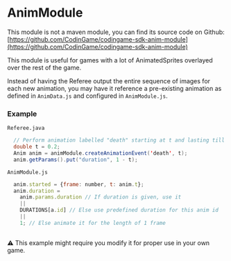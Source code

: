 # AnimModule
This module is not a maven module, you can find its source code on Github: [https://github.com/CodinGame/codingame-sdk-anim-module](https://github.com/CodinGame/codingame-sdk-anim-module)

This module is useful for games with a lot of AnimatedSprites overlayed over the rest of the game.

Instead of having the Referee output the entire sequence of images for each new animation, you may have it reference a pre-existing animation as defined in `AnimData.js` and configured in `AnimModule.js`.

### Example
`Referee.java`
```java
  // Perform animation labelled "death" starting at t and lasting till end of frame
  double t = 0.2;
  Anim anim = animModule.createAnimationEvent('death', t);
  anim.getParams().put("duration", 1 - t);
```
`AnimModule.js`
```javascript
  anim.started = {frame: number, t: anim.t};
  anim.duration = 
    anim.params.duration // If duration is given, use it
    || 
    DURATIONS[a.id] // Else use predefined duration for this anim id
    || 
    1; // Else animate it for the length of 1 frame
  
```

⚠ This example might require you modify it for proper use in your own game.